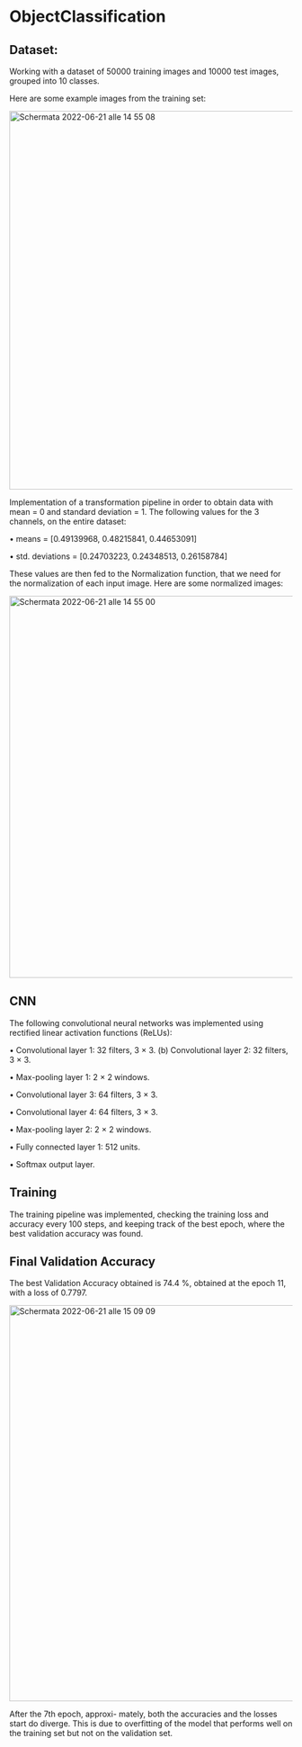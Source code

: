 # ObjectClassification
## Dataset:
Working with a dataset of 50000 training images and 10000 test images, grouped into 10 classes.

Here are some example images from the training set:

<img width="673" alt="Schermata 2022-06-21 alle 14 55 08" src="https://user-images.githubusercontent.com/77103965/174804911-7a8b0d86-695c-4951-8b3b-2b88a6526626.png">

Implementation of a transformation pipeline in order to obtain data with mean = 0 and standard deviation = 1.
The following values for the 3 channels, on the entire dataset:

• means = [0.49139968, 0.48215841, 0.44653091]

• std. deviations = [0.24703223, 0.24348513, 0.26158784]

These values are then fed to the Normalization function, that we need for the
normalization of each input image. Here are some normalized images:

<img width="679" alt="Schermata 2022-06-21 alle 14 55 00" src="https://user-images.githubusercontent.com/77103965/174805014-71d01fb8-5432-4dbb-a74d-595db222860e.png">

## CNN
The following convolutional neural networks was implemented using rectified linear activation functions (ReLUs):

• Convolutional layer 1: 32 filters, 3 × 3. (b) Convolutional layer 2: 32 filters, 3 × 3.

• Max-pooling layer 1: 2 × 2 windows.

• Convolutional layer 3: 64 filters, 3 × 3. 

• Convolutional layer 4: 64 filters, 3 × 3. 

• Max-pooling layer 2: 2 × 2 windows. 

• Fully connected layer 1: 512 units.

• Softmax output layer.

## Training
The training pipeline was implemented, checking the training loss and accuracy every 100 steps, and keeping track of the best epoch, where the best validation accuracy was found.

## Final Validation Accuracy
The best Validation Accuracy obtained is 74.4 %, obtained at the epoch 11, with a loss of 0.7797.

<img width="704" alt="Schermata 2022-06-21 alle 15 09 09" src="https://user-images.githubusercontent.com/77103965/174806917-cfa7044e-9ea5-4f0d-a9dc-53586ac10515.png">

After the 7th epoch, approxi- mately, both the accuracies and the losses start do diverge.
This is due to overfitting of the model that performs well on the training set but not on the validation set.


